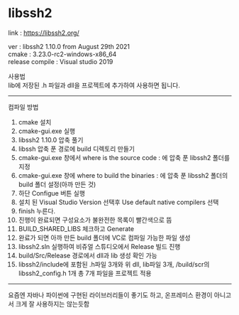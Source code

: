 # libssh2

link : https://libssh2.org/

ver : libssh2 1.10.0 from August 29th 2021  
cmake : 3.23.0-rc2-windows-x86_64  
release compile : Visual studio 2019  

사용법  
lib에 저장된 .h 파일과 dll을 프로젝트에 추가하여 사용하면 됩니다.  
  
    
      
      
---------------------
컴파일 방법  
1. cmake 설치
2. cmake-gui.exe 실행
3. libssh2 1.10.0 압축 풀기
4. libssh 압축 푼 경로에 build 디렉토리 만들기
5. cmake-gui.exe 창에서 where is  the source code : 에 압축 푼 libssh2 폴더를 지정
6. cmake-gui.exe 창에 where to build the binaries : 에 압축 푼 libssh2 폴더의 build 폴더 설정(아까 만든 것)
7. 하단 Configue 버튼 실행
8. 설치 된 Visual Studio Version 선택후 Use default native compilers 선택
9. finish 누른다.
10. 진행이 완료되면 구성요소가 불완전한 목록이 빨간색으로 뜸
11. BUILD_SHARED_LIBS 체크하고 Generate
12. 완료가 되면 아까 만든 build 폴더에 VC로 컴파일 가능한 파일 생성
13. libssh2.sln 실행하여 비쥬얼 스튜디오에서 Release 빌드 진행
14. build/Src/Release 경로에서 dll과 lib 생성 확인 가능
15. libssh2/include에 포함된 .h파일 3개와 위 dll, lib파일 3개, /build/scr의 libssh2_config.h 1개 총 7개 파일을 프로젝트 적용



---------------------------

요즘엔 자바나 파이썬에 구현된 라이브러리들이 좋기도 하고, 온프레미스 환경이 아니고서 크게 잘 사용하지는 않는듯함
